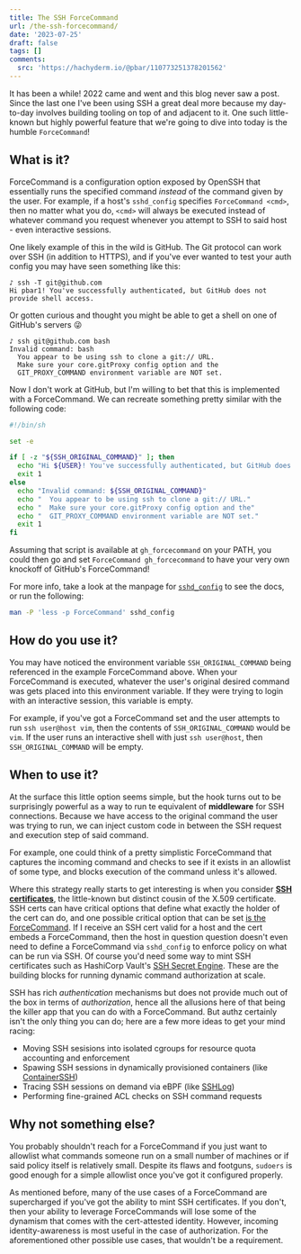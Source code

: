 ```yaml
---
title: The SSH ForceCommand
url: /the-ssh-forcecommand/
date: '2023-07-25'
draft: false
tags: []
comments:
  src: 'https://hachyderm.io/@pbar/110773251378201562'
---
```

It has been a while! 2022 came and went and this blog never saw a post. Since the last one I've been using SSH a great deal more because my day-to-day involves building tooling on top of and adjacent to it. One such little-known but highly powerful feature that we're going to dive into today is the humble `ForceCommand`!

## What is it?

ForceCommand is a configuration option exposed by OpenSSH that essentially runs the specified command _instead_ of the command given by the user. For example, if a host's `sshd_config` specifies `ForceCommand <cmd>`, then no matter what you do, `<cmd>` will always be executed instead of whatever command you request whenever you attempt to SSH to said host - even interactive sessions.

One likely example of this in the wild is GitHub. The Git protocol can work over SSH (in addition to HTTPS), and if you've ever wanted to test your auth config you may have seen something like this:

```
♪ ssh -T git@github.com
Hi pbar1! You've successfully authenticated, but GitHub does not provide shell access.
```

Or gotten curious and thought you might be able to get a shell on one of GitHub's servers 😜

```
♪ ssh git@github.com bash
Invalid command: bash
  You appear to be using ssh to clone a git:// URL.
  Make sure your core.gitProxy config option and the
  GIT_PROXY_COMMAND environment variable are NOT set.
```

Now I don't work at GitHub, but I'm willing to bet that this is implemented with a ForceCommand. We can recreate something pretty similar with the following code:

```sh
#!/bin/sh

set -e

if [ -z "${SSH_ORIGINAL_COMMAND}" ]; then
  echo "Hi ${USER}! You've successfully authenticated, but GitHub does not provide shell access."
  exit 1
else
  echo "Invalid command: ${SSH_ORIGINAL_COMMAND}"
  echo "  You appear to be using ssh to clone a git:// URL."
  echo "  Make sure your core.gitProxy config option and the"
  echo "  GIT_PROXY_COMMAND environment variable are NOT set."
  exit 1
fi
```

Assuming that script is available at `gh_forcecommand` on your PATH, you could then go and set `ForceCommand gh_forcecommand` to have your very own knockoff of GitHub's ForceCommand!

For more info, take a look at the manpage for [`sshd_config`][1] to see the docs, or run the following:

```sh
man -P 'less -p ForceCommand' sshd_config
```

## How do you use it?

You may have noticed the environment variable `SSH_ORIGINAL_COMMAND` being referenced in the example ForceCommand above. When your ForceCommand is executed, whatever the user's original desired command was gets placed into this environment variable. If they were trying to login with an interactive session, this variable is empty.

For example, if you've got a ForceCommand set and the user attempts to run `ssh user@host vim`, then the contents of `SSH_ORIGINAL_COMMAND` would be `vim`. If the user runs an interactive shell with just `ssh user@host`, then `SSH_ORIGINAL_COMMAND` will be empty.

## When to use it?

At the surface this little option seems simple, but the hook turns out to be surprisingly powerful as a way to run te equivalent of **middleware** for SSH connections. Because we have access to the original command the user was trying to run, we can inject custom code in between the SSH request and execution step of said command.

For example, one could think of a pretty simplistic ForceCommand that captures the incoming command and checks to see if it exists in an allowlist of some type, and blocks execution of the command unless it's allowed.

Where this strategy really starts to get interesting is when you consider [**SSH certificates**][2], the little-known but distinct cousin of the X.509 certificate. SSH certs can have critical options that define what exactly the holder of the cert can do, and one possible critical option that can be set [is the ForceCommand][3]. If I receive an SSH cert valid for a host and the cert embeds a ForceCommand, then the host in question question doesn't even need to define a ForceCommand via `sshd_config` to enforce policy on what can be run via SSH. Of course you'd need some way to mint SSH certificates such as HashiCorp Vault's [SSH Secret Engine][4]. These are the building blocks for running dynamic command authorization at scale.

SSH has rich _authentication_ mechanisms but does not provide much out of the box in terms of _authorization_, hence all the allusions here of that being the killer app that you can do with a ForceCommand. But authz certainly isn't the only thing you can do; here are a few more ideas to get your mind racing:

- Moving SSH sesisions into isolated cgroups for resource quota accounting and enforcement
- Spawing SSH sessions in dynamically provisioned containers (like [ContainerSSH][5])
- Tracing SSH sessions on demand via eBPF (like [SSHLog][6])
- Performing fine-grained ACL checks on SSH command requests

## Why not something else?

You probably shouldn't reach for a ForceCommand if you just want to allowlist what commands someone run on a small number of machines or if said policy itself is relatively small. Despite its flaws and footguns, `sudoers` is good enough for a simple allowlist once you've got it configured properly.

As mentioned before, many of the use cases of a ForceCommand are supercharged if you've got the ability to mint SSH certificates. If you don't, then your ability to leverage ForceCommands will lose some of the dynamism that comes with the cert-attested identity. However, incoming identity-awareness is most useful in the case of authorization. For the aforementioned other possible use cases, that wouldn't be a requirement.

[1]: https://linux.die.net/man/5/sshd_config#:~:text=ForceCommand
[2]: https://en.wikibooks.org/wiki/OpenSSH/Cookbook/Certificate-based_Authentication
[3]: https://en.wikibooks.org/wiki/OpenSSH/Cookbook/Certificate-based_Authentication#Forced_Commands_with_User_Certificates
[4]: https://developer.hashicorp.com/vault/docs/secrets/ssh/signed-ssh-certificates
[5]: https://github.com/ContainerSSH/ContainerSSH
[6]: https://github.com/sshlog/agent
